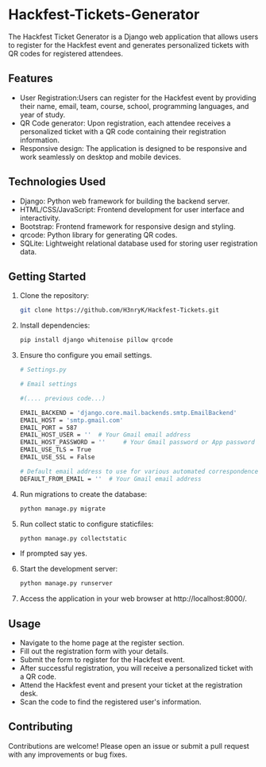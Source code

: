 # Hackfest-Tickets-Generator

The Hackfest Ticket Generator is a Django web application that allows users to register for the Hackfest event and generates personalized tickets with QR codes for registered attendees.

## Features

- User Registration:Users can register for the Hackfest event by providing their name, email, team, course, school, programming languages, and year of study.
- QR Code generator: Upon registration, each attendee receives a personalized ticket with a QR code containing their registration information.
- Responsive design: The application is designed to be responsive and work seamlessly on desktop and mobile devices.

## Technologies Used

- Django: Python web framework for building the backend server.
- HTML/CSS/JavaScript: Frontend development for user interface and interactivity.
- Bootstrap: Frontend framework for responsive design and styling.
- qrcode: Python library for generating QR codes.
- SQLite: Lightweight relational database used for storing user registration data.

## Getting Started

1. Clone the repository:

   ```bash
   git clone https://github.com/H3nryK/Hackfest-Tickets.git

2. Install dependencies:

   ```bash
   pip install django whitenoise pillow qrcode

3. Ensure tho configure you email settings.

   ```bash
   # Settings.py

   # Email settings
   
   #(.... previous code...)
   
   EMAIL_BACKEND = 'django.core.mail.backends.smtp.EmailBackend'
   EMAIL_HOST = 'smtp.gmail.com'
   EMAIL_PORT = 587
   EMAIL_HOST_USER = ''  # Your Gmail email address
   EMAIL_HOST_PASSWORD = ''     # Your Gmail password or App password if        using 2-factor authentication
   EMAIL_USE_TLS = True
   EMAIL_USE_SSL = False

   # Default email address to use for various automated correspondence from the site.
   DEFAULT_FROM_EMAIL = ''  # Your Gmail email address

4. Run migrations to create the database:

   ```bash
   python manage.py migrate

5. Run collect static to configure staticfiles:

   ```bash
   python manage.py collectstatic

- If prompted say yes.

6. Start the development server:

   ```bash
   python manage.py runserver
   
7. Access the application in your web browser at http://localhost:8000/.

## Usage

- Navigate to the home page at the register section.
- Fill out the registration form with your details.
- Submit the form to register for the Hackfest event.
- After successful registration, you will receive a personalized ticket with a QR code.
- Attend the Hackfest event and present your ticket at the registration desk.
- Scan the code to find the registered user's information.

## Contributing

Contributions are welcome! Please open an issue or submit a pull request with any improvements or bug fixes.
